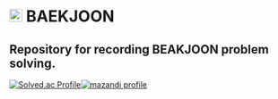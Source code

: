 # <a href="https://solved.ac/profile/fabula"><img height="23" src="https://d2gd6pc034wcta.cloudfront.net/tier/13.svg" style="max-width: 100%;"/></a> BAEKJOON
## Repository for recording BEAKJOON problem solving.
[![Solved.ac Profile](http://mazassumnida.wtf/api/v2/generate_badge?boj=fabula)](https://solved.ac/profile/fabula)[![mazandi profile](http://mazandi.herokuapp.com/api?handle=fabula&theme=cold)](https://solved.ac/profile/fabula)
